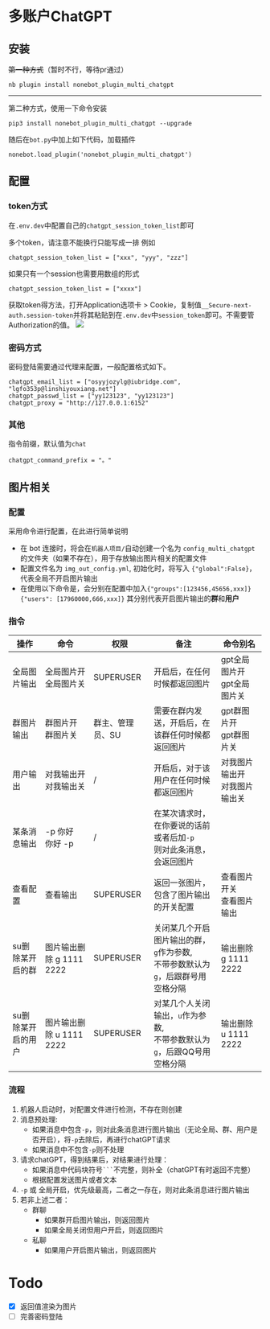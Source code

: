 # 多账户ChatGPT

## 安装

~~第一种方式~~（暂时不行，等待pr通过）

```
nb plugin install nonebot_plugin_multi_chatgpt
```

---

第二种方式，使用一下命令安装

```
pip3 install nonebot_plugin_multi_chatgpt --upgrade
```

随后在`bot.py`中加上如下代码，加载插件

```
nonebot.load_plugin('nonebot_plugin_multi_chatgpt')
```

## 配置

### token方式

在`.env.dev`中配置自己的`chatgpt_session_token_list`即可

多个token，请注意不能换行只能写成一排 例如

```
chatgpt_session_token_list = ["xxx", "yyy", "zzz"]
```

如果只有一个session也需要用数组的形式

```
chatgpt_session_token_list = ["xxxx"]
```

获取token得方法，打开Application选项卡 > Cookie，复制值`__Secure-next-auth.session-token`并将其粘贴到在`.env.dev`中`session_token`即可。不需要管Authorization的值。
![](https://chrisyy-images.oss-cn-chengdu.aliyuncs.com/img/image-20221205094326498.png)

### 密码方式

密码登陆需要通过代理来配置，一般配置格式如下。

```
chatgpt_email_list = ["osyyjozylg@iubridge.com", "lgfo353p@linshiyouxiang.net"]
chatgpt_passwd_list = ["yy123123", "yy123123"]
chatgpt_proxy = "http://127.0.0.1:6152"
```

### 其他

指令前缀，默认值为`chat`

```
chatgpt_command_prefix = "。"
```

## 图片相关

### 配置

采用命令进行配置，在此进行简单说明

- 在 bot 连接时，将会在`机器人项目/`自动创建一个名为 `config_multi_chatgpt` 的文件夹（如果不存在），用于存放输出图片相关的配置文件
- 配置文件名为 `img_out_config.yml`, 初始化时，将写入 `{"global":False}`，代表全局不开启图片输出
- 在使用以下命令是，会分别在配置中加入`{"groups":[123456,45656,xxx]}` `{"users": [17960000,666,xxx]}` 其分别代表开启图片输出的**群**和**用户**

### 指令


| 操作       | 命令                 | 权限             | 备注                                               | 命令别名                   |
|----------|--------------------| ---------------- |--------------------------------------------------|------------------------|
| 全局图片输出   | 全局图片开<br />全局图片关   | SUPERUSER        | 开启后，在任何时候都返回图片                                   | gpt全局图片开<br />gpt全局图片关 |
| 群图片输出    | 群图片开<br />群图片关     | 群主、管理员、SU | 需要在群内发送，开启后，在该群任何时候都返回图片                         | gpt群图片开<br />gpt群图片关   |
| 用户输出     | 对我输出开<br />对我输出关   | /                | 开启后，对于该用户在任何时候都返回图片                              | 对我图片输出开<br />对我图片输出关   |
| 某条消息输出   | -p 你好<br />你好 -p   | /                | 在某次请求时，在你要说的话前或者后加`-p` <br /> 则对此条消息，会返回图片       |                        |
| 查看配置     | 查看输出               | SUPERUSER        | 返回一张图片，包含了图片输出的开关配置                              | 查看图片开关<br />查看图片输出     |
| su删除某开启的群 | 图片输出删除 g 1111 2222 | SUPERUSER        | 关闭某几个开启图片输出的群，`g`作为参数,<br />不带参数默认为`g`，后跟群号用空格分隔 | 输出删除 g 1111 2222       |
| su删除某开启的用户 | 图片输出删除 u 1111 2222 | SUPERUSER        | 对某几个人关闭输出，`u`作为参数,<br />不带参数默认为`g`，后跟QQ号用空格分隔    | 输出删除 u 1111 2222       |


### 流程

1. 机器人启动时，对配置文件进行检测，不存在则创建
2. 消息预处理:
   - 如果消息中包含`-p`，则对此条消息进行图片输出（无论全局、群、用户是否开启），将`-p`去除后，再进行chatGPT请求
   - 如果消息中不包含`-p`则不处理
3. 请求chatGPT，得到结果后，对结果进行处理：
   - 如果消息中代码块符号` ``` `不完整，则补全（chatGPT有时返回不完整）
   - 根据配置发送图片或者文本
4. `-p` 或 全局开启，优先级最高，二者之一存在，则对此条消息进行图片输出
5. 若非上述二者：
   - 群聊
     - 如果群开启图片输出，则返回图片
     - 如果全局关闭但用户开启，则返回图片
   - 私聊
     - 如果用户开启图片输出，则返回图片

# Todo

- [X]  返回值渲染为图片
- [ ]  完善密码登陆
